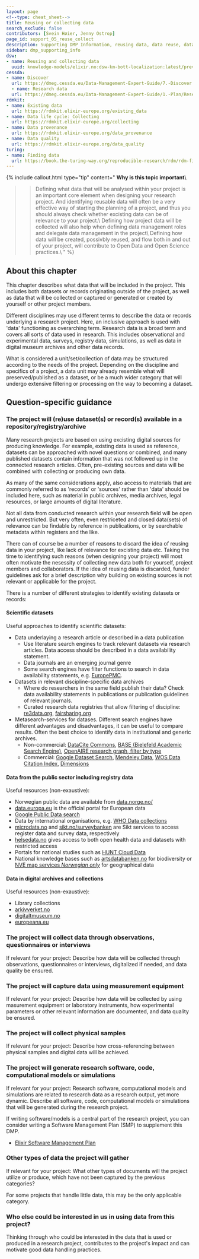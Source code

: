 ```yaml
---
layout: page
<!--type: cheat_sheet-->
title: Reusing or collecting data
search_exclude: false
contributors: [Svein Høier, Jenny Ostrop]
page_id: support_05_reuse_collect
description: Supporting DMP Information, reusing data, data reuse, data re-use, pre-existing data
sidebar: dmp_supporting_info
dsw:
- name: Reusing and collecting data
  uuid: knowledge-models/elixir.no:dsw-km-bott-localization:latest/preview?questionUuid=43e2efe4-016c-4a20-8b94-526ae1799afa
cessda:
- name: Discover
  url: https://dmeg.cessda.eu/Data-Management-Expert-Guide/7.-Discover
  - name: Research data
  url: https://dmeg.cessda.eu/Data-Management-Expert-Guide/1.-Plan/Research-data
rdmkit:
- name: Existing data
  url: https://rdmkit.elixir-europe.org/existing_data
- name: Data life cycle: Collecting
  url: https://rdmkit.elixir-europe.org/collecting
- name: Data provenance
  url: https://rdmkit.elixir-europe.org/data_provenance
- name: Data quality
  url: https://rdmkit.elixir-europe.org/data_quality
turing:
- name: Finding data
  url: https://book.the-turing-way.org/reproducible-research/rdm/rdm-find
---
```


{% include callout.html type="tip" content="
**Why is this topic important**\\
>> Defining what data that will be analysed within your project is an important core element when designing your research project. And identifying reusable data will often be a very effective way of starting the planning of a project, and thus you should always check whether excisting data can be of relevance to your project.\\
>> Defining how project data will be collected will also help when defining data management roles and delegate data management in the project\\
>> Defining how data will be created, possivbly reused, and flow both in and out of your project, will contribute to Open Data and Open Science practices.\\
" %}

## About this chapter
This chapter describes what data that will be included in the project. This includes both datasets or records originating outside of the project, as well as data that will be collected or captured or generated or created by yourself or other project members.   

Different disciplines may use different terms to describe the data or records underlying a research project. Here, an inclusive approach is used with 'data' functioning as overarching term. Research data is a broad term and covers all sorts of data used in research. This includes observational and experimental data, surveys, registry data, simulations, as well as data in digital museum archives and other data records.

What is considered a unit/set/collection of data may be structured according to the needs of the project. Depending on the discipline and specifics of a project, a data unit may already resemble what will preserved/published as a dataset, or be a much wider category that will undergo extensive filtering or processing on the way to becoming a dataset.

## Question-specific guidance

### The project will (re)use dataset(s) or record(s) available in a repository/registry/archive
Many research projects are based on using excisting digital sources for producing knowledge. For example, existing data is used as reference, datasets can be approached with novel questions or combined, and many published datasets contain information that was not followed up in the connected research articles. Often, pre-existing sources and data will be combined with collecting or producing own data.

As many of the same considerations apply, also access to materials that are commonly referred to as 'records' or 'sources' rather than 'data' should be included here, such as material in public archives, media archives, legal resources, or large amounts of digital literature.

Not all data from conducted research within your research field will be open and unrestricted. But very often, even restriceted and closed data(sets) of relevance can be findable by reference in publications, or by searchable metadata within registers and the like.

There can of course be a number of reasons to discard the idea of reusing data in your project, like lack of relevance for excisting data etc. Taking the time to identifying such reasons (when designing your project) will most often motivate the nesessity of collecting new data both for yourself, project members and collaborators. If the idea of reusing data is discarded, funder guidelines ask for a brief description why building on existing sources is not relevant or applicable for the project.

There is a number of different strategies to identify existing datasets or records:
#### Scientific datasets
Useful approaches to identify scientific datasets:
* Data underlaying a research article or described in a data publication
	* Use literature search engines to track relevant datasets via research articles. Data access should be described in a data availability statement.
	* Data journals are an emerging journal genre
	* Some search engines have filter functions to search in data availability statements, e.g. [EuropePMC](https://europepmc.org/advancesearch).
* Datasets in relevant discipline-specific data archives
	* Where do researchers in the same field publish their data? Check data availability statements in publications or publication guidelines of relevant journals.
	* Curated research data registries that allow filtering of discipline: [re3data.org](https://www.re3data.org/), [fairsharing.org](https://fairsharing.org/)
* Metasearch-services for datases. Different search engines have different advantages and disadvantages, it can be useful to compare results. Often the best choice to identify data in institutional and generic archives.
	* Non-commercial: [DataCite Commons](https://commons.datacite.org/ "2024-10-02"), [BASE (Bielefeld Academic Search Engine)](https://www.base-search.net/), [OpenAIRE research graph, filter by type](https://explore.openaire.eu/search/advanced/research-outcomes "2024-10-02")
	* Commercial: [Google Dataset Search](https://datasetsearch.research.google.com/), [Mendeley Data](https://data.mendeley.com/), [WOS Data Citation Index](https://clarivate.com/webofsciencegroup/solutions/webofscience-data-citation-index/), [Dimensions](https://app.dimensions.ai/)

#### Data from the public sector including registry data
Useful resources (non-exaustive):
* Norwegian public data are available from [data.norge.no/](https://data.norge.no/)
* [data.europa.eu](https://data.europa.eu/en) is the official portal for European data
* [Google Public Data search](https://www.google.com/publicdata/directory)
* Data by international organisations, e.g. [WHO Data collections](https://www.who.int/data/collections)
* [microdata.no](https://www.microdata.no/) and [sikt.no/surveybanken](https://sikt.no/surveybanken) are Sikt services to access register data and survey data, respectively
* [helsedata.no](https://www.helsedata.no) gives access to both open health data and datasets with restricted access
* Portals for national studies such as [HUNT Cloud Data](https://hunt-db.medisin.ntnu.no/hunt-db/variablelist)
* National knowledge bases such as [artsdatabanken.no](https://www.artsdatabanken.no/search) for biodiversity or [NVE map services *Norwegian only*](https://www.nve.no/karttjenester/) for geographical data

#### Data in digital archives and collections
Useful resources (non-exaustive):
* Library collections
* [arkivverket.no](https://www.arkivverket.no/utforsk-arkivene)
* [digitaltmuseum.no](https://digitaltmuseum.no/)
* [europeana.eu](https://www.europeana.eu/en)

### The project will collect data through observations, questionnaires or interviews
If relevant for your project: Describe how data will be collected through observations, questionnaires or interviews, digitalized if needed, and data quality be ensured.

### The project will capture data using measurement equipment
If relevant for your project: Describe how data will be collected by using masurement equipment or laboratory instruments, how experimental parameters or other relevant information are documented, and data quality be ensured.

### The project will collect physical samples
If relevant for your project: Describe how cross-referencing between physical samples and digital data will be achieved.

### The project will generate research software, code, computational models or simulations
If relevant for your project: Research software, computational models and simulations are related to research data as a research output, yet more dynamic. Describe all software, code, computational models or simulations that will be generated during the research project.

If writing software/models is a central part of the research project, you can consider writing a Software Management Plan (SMP) to supplement this DMP.
* [Elixir Software Management Plan](https://smw.dsw.elixir-europe.org/wizard/knowledge-models/smw:smp:0.0.18)

### Other types of data the project will gather
If relevant for your project: What other types of documents will the project utilize or produce, which have not been captured by the previous categories?

For some projects that handle little data, this may be the only applicable category.

### Who else could be interested in us in using data from this project?
Thinking through who could be interested in the data that is used or produced in a research project, contributes to the project's impact and can motivate good data handling practices.